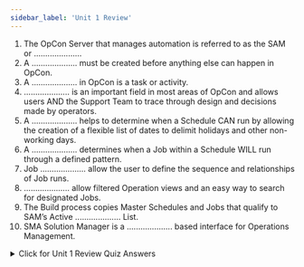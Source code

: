 ```yaml
---
sidebar_label: 'Unit 1 Review'
---
```


1.  The OpCon Server that manages automation is referred to as the SAM or .....................
2.  A .................... must be created before anything else can happen in OpCon.
3.  A .................... in OpCon is a task or activity.
4.  .................... is an important field in most areas of OpCon and allows users AND the Support Team to trace through design and decisions made by operators.
5.  A .................... helps to determine when a Schedule CAN run by allowing the creation of a flexible list of dates to delimit holidays and other non-working days.
6.  A .................... determines when a Job within a Schedule WILL run through a defined pattern.
8.  Job .................... allow the user to define the sequence and relationships of Job runs.
8.  .................... allow filtered Operation views and an easy way to search for designated Jobs.
9.  The Build process copies Master Schedules and Jobs that qualify to SAM’s Active .................... List.
10.  SMA Solution Manager is a .................... based interface for Operations Management.

<details>

<summary>Click for Unit 1 Review Quiz Answers</summary>

1. SCHEDULE ACTIVITY MONITOR
2. SCHEDULE
3. JOB
4. DOCUMENTATION
5. CALENDAR
6. FREQUENCY
7. DEPENDENCIES
8. TAGS
9. DAILY
10. WEB

</details>
